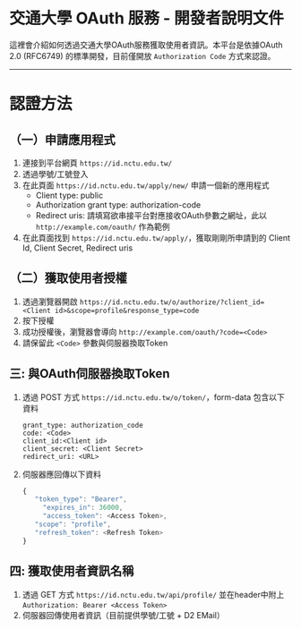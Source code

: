 交通大學 OAuth 服務 - 開發者說明文件
====================

這裡會介紹如何透過交通大學OAuth服務獲取使用者資訊。本平台是依據OAuth 2.0  (RFC6749) 的標準開發，目前僅開放 `Authorization Code` 方式來認證。

----------

認證方法
=========

（一）申請應用程式
--
1. 連接到平台網頁 `https://id.nctu.edu.tw/`
2. 透過學號/工號登入
3. 在此頁面 `https://id.nctu.edu.tw/apply/new/` 申請一個新的應用程式
   * Client type: public
   * Authorization grant type: authorization-code
   * Redirect uris: 請填寫欲串接平台對應接收OAuth參數之網址，此以 `http://example.com/oauth/` 作為範例
4. 在此頁面找到 `https://id.nctu.edu.tw/apply/`，獲取剛剛所申請到的 Client Id, Client Secret, Redirect uris

（二）獲取使用者授權
--

1. 透過瀏覽器開啟
`https://id.nctu.edu.tw/o/authorize/?client_id=<Client id>&scope=profile&response_type=code`
2. 按下授權
3. 成功授權後，瀏覽器會導向 `http://example.com/oauth/?code=<Code>`
4. 請保留此 `<Code>` 參數與伺服器換取Token

三: 與OAuth伺服器換取Token
--

1. 透過 POST 方式 `https://id.nctu.edu.tw/o/token/`，form-data 包含以下資料
   ```
   grant_type: authorization_code
   code: <Code>
   client_id:<Client id>
   client_secret: <Client Secret>
   redirect_uri: <URL> 
   ```

2. 伺服器應回傳以下資料
   ```javascript
   {
      "token_type": "Bearer",
        "expires_in": 36000,
        "access_token": <Access Token>,
      "scope": "profile",
      "refresh_token": <Refresh Token>
   }
   ```

四: 獲取使用者資訊名稱
--
1. 透過 GET 方式 `https://id.nctu.edu.tw/api/profile/`
並在header中附上 `Authorization: Bearer <Access Token>`
2. 伺服器回傳使用者資訊（目前提供學號/工號 + D2 EMail）

